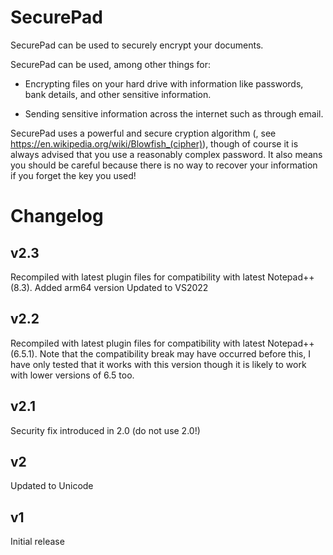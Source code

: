 SecurePad
=========

SecurePad can be used to securely encrypt your documents.

SecurePad can be used, among other things for:

- Encrypting files on your hard drive with information like passwords, bank details, and other sensitive information.

- Sending sensitive information across the internet such as through email.

SecurePad uses a powerful and secure cryption algorithm (, see https://en.wikipedia.org/wiki/Blowfish_(cipher)), though of course it is always advised that you use a reasonably complex password. It also means you should be careful because there is no way to recover your information if you forget the key you used!

Changelog
=========

v2.3
----

Recompiled with latest plugin files for compatibility with latest Notepad++ (8.3).
Added arm64 version
Updated to VS2022

v2.2
----

Recompiled with latest plugin files for compatibility with latest Notepad++ (6.5.1). Note that the compatibility break may have occurred before this, I have only tested that it works with this version though it is likely to work with lower versions of 6.5 too.

v2.1
----

Security fix introduced in 2.0 (do not use 2.0!)

v2
--

Updated to Unicode

v1
--

Initial release
